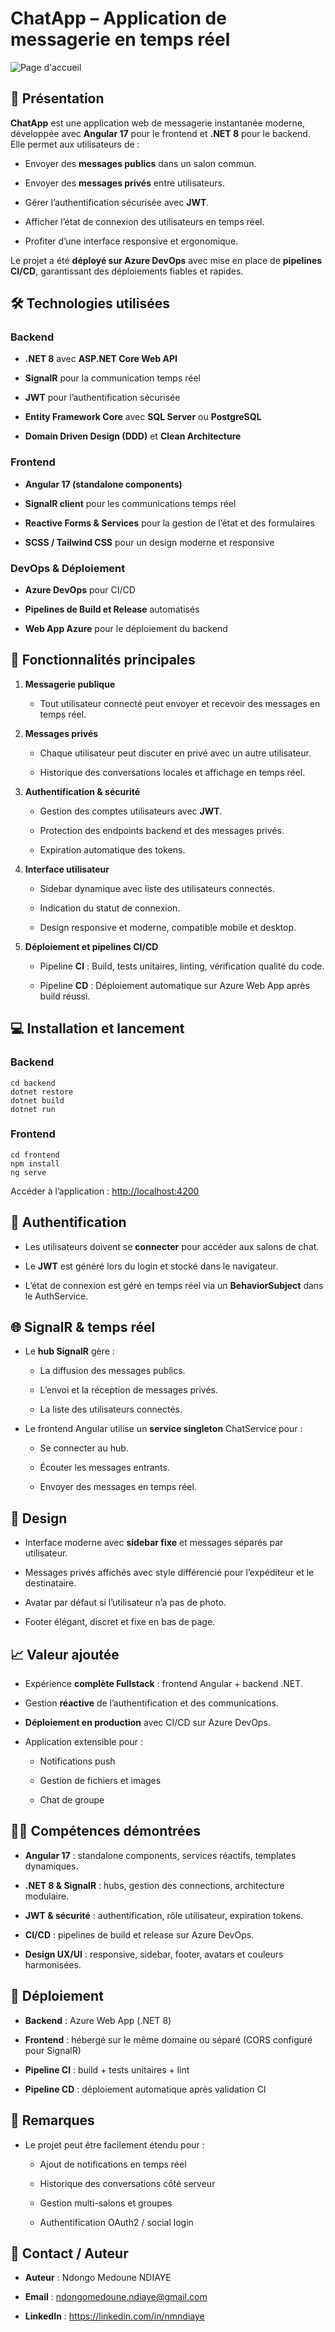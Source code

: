 ChatApp – Application de messagerie en temps réel
=================================================

![Page d'accueil](./chat-client/src/assets/img/home.png)

🚀 Présentation
---------------

**ChatApp** est une application web de messagerie instantanée moderne, développée avec **Angular 17** pour le frontend et **.NET 8** pour le backend. Elle permet aux utilisateurs de :

*   Envoyer des **messages publics** dans un salon commun.
    
*   Envoyer des **messages privés** entre utilisateurs.
    
*   Gérer l’authentification sécurisée avec **JWT**.
    
*   Afficher l’état de connexion des utilisateurs en temps réel.
    
*   Profiter d’une interface responsive et ergonomique.
    

Le projet a été **déployé sur Azure DevOps** avec mise en place de **pipelines CI/CD**, garantissant des déploiements fiables et rapides.

🛠️ Technologies utilisées
--------------------------

### Backend

*   **.NET 8** avec **ASP.NET Core Web API**
    
*   **SignalR** pour la communication temps réel
    
*   **JWT** pour l’authentification sécurisée
    
*   **Entity Framework Core** avec **SQL Server** ou **PostgreSQL**
    
*   **Domain Driven Design (DDD)** et **Clean Architecture**
    

### Frontend

*   **Angular 17 (standalone components)**
    
*   **SignalR client** pour les communications temps réel
    
*   **Reactive Forms & Services** pour la gestion de l’état et des formulaires
    
*   **SCSS / Tailwind CSS** pour un design moderne et responsive
    

### DevOps & Déploiement

*   **Azure DevOps** pour CI/CD
    
*   **Pipelines de Build et Release** automatisés
    
*   **Web App Azure** pour le déploiement du backend
    

🎯 Fonctionnalités principales
------------------------------

1.  **Messagerie publique**
    
    *   Tout utilisateur connecté peut envoyer et recevoir des messages en temps réel.
        
2.  **Messages privés**
    
    *   Chaque utilisateur peut discuter en privé avec un autre utilisateur.
        
    *   Historique des conversations locales et affichage en temps réel.
        
3.  **Authentification & sécurité**
    
    *   Gestion des comptes utilisateurs avec **JWT**.
        
    *   Protection des endpoints backend et des messages privés.
        
    *   Expiration automatique des tokens.
        
4.  **Interface utilisateur**
    
    *   Sidebar dynamique avec liste des utilisateurs connectés.
        
    *   Indication du statut de connexion.
        
    *   Design responsive et moderne, compatible mobile et desktop.
        
5.  **Déploiement et pipelines CI/CD**
    
    *   Pipeline **CI** : Build, tests unitaires, linting, vérification qualité du code.
        
    *   Pipeline **CD** : Déploiement automatique sur Azure Web App après build réussi.
        


💻 Installation et lancement
----------------------------

### Backend

```
cd backend
dotnet restore
dotnet build
dotnet run
```

### Frontend

```
cd frontend
npm install
ng serve
```

Accéder à l’application : [http://localhost:4200](http://localhost:4200)

🔐 Authentification
-------------------

*   Les utilisateurs doivent se **connecter** pour accéder aux salons de chat.
    
*   Le **JWT** est généré lors du login et stocké dans le navigateur.
    
*   L’état de connexion est géré en temps réel via un **BehaviorSubject** dans le AuthService.
    

🌐 SignalR & temps réel
-----------------------

*   Le **hub SignalR** gère :
    
    *   La diffusion des messages publics.
        
    *   L’envoi et la réception de messages privés.
        
    *   La liste des utilisateurs connectés.
        
*   Le frontend Angular utilise un **service singleton** ChatService pour :
    
    *   Se connecter au hub.
        
    *   Écouter les messages entrants.
        
    *   Envoyer des messages en temps réel.
        

🎨 Design
---------

*   Interface moderne avec **sidebar fixe** et messages séparés par utilisateur.
    
*   Messages privés affichés avec style différencié pour l’expéditeur et le destinataire.
    
*   Avatar par défaut si l’utilisateur n’a pas de photo.
    
*   Footer élégant, discret et fixe en bas de page.
    

📈 Valeur ajoutée
-----------------

*   Expérience **complète Fullstack** : frontend Angular + backend .NET.
    
*   Gestion **réactive** de l’authentification et des communications.
    
*   **Déploiement en production** avec CI/CD sur Azure DevOps.
    
*   Application extensible pour :
    
    *   Notifications push
        
    *   Gestion de fichiers et images
        
    *   Chat de groupe
        

👨‍💻 Compétences démontrées
----------------------------

*   **Angular 17** : standalone components, services réactifs, templates dynamiques.
    
*   **.NET 8 & SignalR** : hubs, gestion des connections, architecture modulaire.
    
*   **JWT & sécurité** : authentification, rôle utilisateur, expiration tokens.
    
*   **CI/CD** : pipelines de build et release sur Azure DevOps.
    
*   **Design UX/UI** : responsive, sidebar, footer, avatars et couleurs harmonisées.
    

🔗 Déploiement
--------------

*   **Backend** : Azure Web App (.NET 8)
    
*   **Frontend** : hébergé sur le même domaine ou séparé (CORS configuré pour SignalR)
    
*   **Pipeline CI** : build + tests unitaires + lint
    
*   **Pipeline CD** : déploiement automatique après validation CI
    

📝 Remarques
------------

*   Le projet peut être facilement étendu pour :
    
    *   Ajout de notifications en temps réel
        
    *   Historique des conversations côté serveur
        
    *   Gestion multi-salons et groupes
        
    *   Authentification OAuth2 / social login
        

📂 Contact / Auteur
-------------------

*   **Auteur** : Ndongo Medoune NDIAYE
    
*   **Email** : ndongomedoune.ndiaye@gmail.com
    
*   **LinkedIn** : https://linkedin.com/in/nmndiaye
